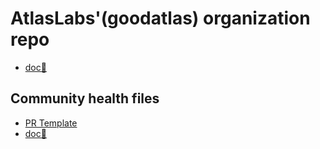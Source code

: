 # AtlasLabs'(goodatlas) organization repo

- [doc📘](https://docs.github.com/en/organizations/collaborating-with-groups-in-organizations/customizing-your-organizations-profile)

## Community health files

- [PR Template](PULL_REQUEST_TEMPLATE.md)
- [doc📘](https://docs.github.com/en/communities/setting-up-your-project-for-healthy-contributions/creating-a-default-community-health-file)
